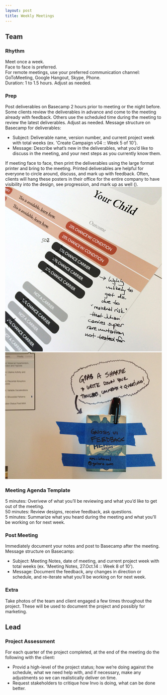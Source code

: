 ```yaml
---
layout: post
title: Weekly Meetings
---
```


## Team

### Rhythm
Meet once a week. 	
Face to face is preferred. 	
For remote meetings, use your preferred communication channel: GoToMeeting, Google Hangout, Skype, Phone. 	
Duration: 1 to 1.5 hours. Adjust as needed.


### Prep
Post deliverables on Basecamp 2 hours prior to meeting or the night before. Some clients review the deliverables in advance and come to the meeting already with feedback. Others use the scheduled time during the meeting to review the latest deliverables. Adjust as needed.
Message structure on Basecamp for deliverables:  
<ul>
	<li>Subject: Deliverable name, version number, and current project week with total weeks (ex.
	'Create Campaign v04 :: Week 5 of 10').</li>
	<li>Message: Describe what’s new in the deliverables, what you’d like to discuss in the meeting, and your next steps as you currently know them.</li>
</ul>

If meeting face to face, then print the deliverables using the large format printer and bring to the meeting. Printed deliverables are helpful for everyone to circle around, discuss, and mark up with feedback. Often, clients will hang these posters in their office for the entire company to have visibility into the design, see progression, and mark up as well ().
![Writing feedback on printed deliverable](/images/printed-deliverable-feedback.jpg)
![Passerby feedback in client office](/images/printed-deliverable-solicit-feedback.png)


### Meeting Agenda Template  
5 minutes: Overivew of what you’ll be reviewing and what you’d like to get out of the meeting. 	
50 minutes: Review designs, receive feedback, ask questions. 	
5 minutes: Summarize what you heard during the meeting and what you'll be working on for next week.

### Post Meeting 
Immediately document your notes and post to Basecamp after the meeting. 	
Message structure on Basecamp:
<ul>
	<li>Subject: Meeting Notes, date of meeting, and current project week with total weeks (ex. 'Meeting Notes, 27.Oct.14 :: Week 8 of 10').</li>
	<li>Message: Document the feedback, any changes in direction or schedule, and re-iterate what you’ll be working on for next week.</li>
</ul>


### Extra
Take photos of the team and client engaged a few times throughout the project. These will be used to document the project and possibly for marketing.


## Lead
 
### Project Assessment
For each quarter of the project completed, at the end of the meeting do the following with the client:
<ul>
	<li>Provid a high-level of the project status; how we’re doing against the schedule, what we need help with, and if necessary, make any adjustments so we can realistically deliver on time.</li>
	<li>Request stakeholders to critique how Invo is doing, what can be done better.</li>
</ul>  
